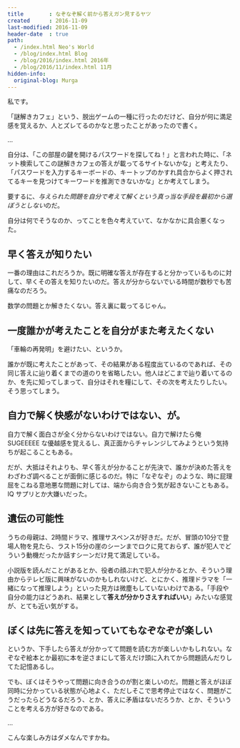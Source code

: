 ```yaml
---
title        : なぞなぞ解く前から答えガン見するヤツ
created      : 2016-11-09
last-modified: 2016-11-09
header-date  : true
path:
  - /index.html Neo's World
  - /blog/index.html Blog
  - /blog/2016/index.html 2016年
  - /blog/2016/11/index.html 11月
hidden-info:
  original-blog: Murga
---
```


私です。

「謎解きカフェ」という、脱出ゲームの一種に行ったのだけど、自分が何に満足感を覚えるか、人とズレてるのかなと思ったことがあったので書く。

…

自分は、「この部屋の鍵を開けるパスワードを探してね！」と言われた時に、「ネット検索してこの謎解きカフェの答えが載ってるサイトないかな」と考えたり、「パスワードを入力するキーボードの、キートップのかすれ具合からよく押されてるキーを見つけてキーワードを推測できないかな」とか考えてしまう。

要するに、*与えられた問題を自分で考えて解くという真っ当な手段を最初から選ぼうとしない*のだ。

自分は何でそうなのか、ってことを色々考えていて、なかなかに具合悪くなった。

## 早く答えが知りたい

一番の理由はこれだろうか。既に明確な答えが存在すると分かっているものに対して、早くその答えを知りたいのだ。答えが分からないでいる時間が数秒でも苦痛なのだろう。

数学の問題とか解きたくない。答え裏に載ってるじゃん。

## 一度誰かが考えたことを自分がまた考えたくない

「車輪の再発明」を避けたい、というか。

誰かが既に考えたことがあって、その結果がある程度出ているのであれば、その同じ答えに辿り着くまでの道のりを省略したい。他人はどこまで辿り着いてるのか、を先に知ってしまって、自分はそれを糧にして、その次を考えたりしたい。そう思ってしまう。

## 自力で解く快感がないわけではない、が。

自力で解く面白さが全く分からないわけではない。自力で解けたら俺 SUGEEEEE な優越感を覚えるし、真正面からチャレンジしてみようという気持ちが起こることもある。

だが、大抵はそれよりも、早く答えが分かることが先決で、誰かが決めた答えをわざわざ調べることが面倒に感じるのだ。特に「なぞなぞ」のような、時に屁理屈をこねる意地悪な問題に対しては、端から向き合う気が起きないこともある。IQ サプリとか大嫌いだった。

## 遺伝の可能性

うちの母親は、2時間ドラマ、推理サスペンスが好きだ。だが、冒頭の10分で登場人物を見たら、ラスト15分の崖のシーンまでロクに見ておらず、誰が犯人でどういう動機だったか話すシーンだけ見て満足している。

小説版を読んだことがあるとか、役者の顔ぶれで犯人が分かるとか、そういう理由からテレビ版に興味がないのかもしれないけど、とにかく、推理ドラマを「一緒になって推理しよう」といった見方は微塵もしていないわけである。「手段や自分の能力はどうあれ、結果として**答えが分かりさえすればいい**」みたいな感覚が、とても近い気がする。

## ぼくは先に答えを知っていてもなぞなぞが楽しい

というか、下手したら答えが分かってて問題を読む方が楽しいかもしれない。なぞなぞ絵本とか最初に本を逆さまにして答えだけ頭に入れてから問題読んだりしてた記憶あるし。

でも、ぼくはそうやって問題に向き合うのが割と楽しいのだ。問題と答えがほぼ同時に分かっている状態が心地よく、ただしそこで思考停止ではなく、問題がこうだったらどうなるだろう、とか、答えに矛盾はないだろうか、とか、そういうことを考える方が好きなのである。

…

こんな楽しみ方はダメなんですかね。
